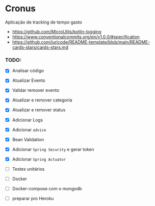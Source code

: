 # Cronus
Aplicação de tracking de tempo gasto

- https://github.com/MicroUtils/kotlin-logging
- https://www.conventionalcommits.org/en/v1.0.0/#specification
- https://github.com/iuricode/README-template/blob/main/README-cards-stars/cards-stars.md

### TODO:
- [x] Analisar código
- [X] Atualizar Evento
- [X] Validar remover evento
- [X] Atualizar e remover categoria
- [X] Atualizar e remover status
- [X] Adicionar Logs
- [X] Adicionar `advice`
- [X] Bean Validation
- [X] Adicionar `Spring Security` e gerar token
- [X] Adicionar `Spring Actuator`
- [ ] Testes unitários
- [ ] Docker
- [ ] Docker-compose com o mongodb
- [ ] preparar pro Heroku

